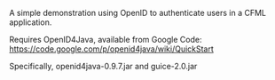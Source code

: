 A simple demonstration using OpenID to authenticate users in a CFML application.

Requires OpenID4Java, available from Google Code:
https://code.google.com/p/openid4java/wiki/QuickStart

Specifically, openid4java-0.9.7.jar and guice-2.0.jar